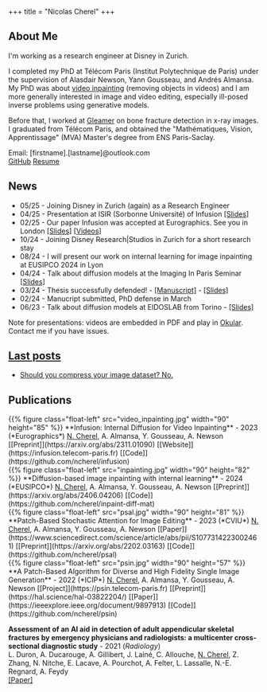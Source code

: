 +++
title = "Nicolas Cherel"
+++

<style>
#content img {
	margin: 0;
}
</style>

## About Me

I'm working as a research engineer at Disney in Zurich.

I completed my PhD at Télécom Paris (Institut Polytechnique de Paris) under the supervision of Alasdair Newson, Yann Gousseau, and Andrés Almansa. My PhD was about [video inpainting](https://infusion.telecom-paris.fr) (removing objects in videos) and I am more generally interested in image and video editing, especially ill-posed inverse problems using generative models.

Before that, I worked at [Gleamer](http://www.gleamer.ai) on bone fracture detection in x-ray images.
I graduated from Télécom Paris, and obtained the "Mathématiques, Vision, Apprentissage" (MVA) Master's degree from ENS Paris-Saclay. 

Email: [firstname].[lastname]@outlook.com  
[GitHub](https://github.com/ncherel)
[Resume](resume.pdf)


## News

- 05/25 - Joining Disney in Zurich (again) as a Research Engineer
- 04/25 - Presentation at ISIR (Sorbonne Université) of Infusion [[Slides]](https://drive.google.com/file/d/1qZamm1gMp56ieyXttTAwtra0o613O8qP/view?usp=sharing)
- 02/25 - Our paper Infusion was accepted at Eurographics. See you in London [[Slides]](https://drive.google.com/file/d/1AL2df0_zZBRDSeWbInTCs4zqeh4QlrpG/view?usp=drive_link) [[Videos]](https://drive.google.com/drive/folders/1tTosIlghD43JSyyDd4q3B-bgILlm276e?usp=drive_link)
- 10/24 - Joining Disney Research|Studios in Zurich for a short research stay
- 08/24 - I will present our work on internal learning for image inpainting at EUSIPCO 2024 in Lyon
- 04/24 - Talk about diffusion models at the Imaging In Paris Seminar [[Slides]](https://drive.google.com/file/d/1HDnG0df29buU3FCYMIVjF6MtXt5sBWpX/view?usp=sharing)
- 03/24 - Thesis successfully defended! - [[Manuscript]](https://theses.hal.science/tel-04573417) - [[Slides]](https://drive.google.com/file/d/1di4O7ur4_y9q5sm3XVQg2JP1PnjGgusa/view?usp=sharing)
- 02/24 - Manucript submitted, PhD defense in March
- 06/23 - Talk about diffusion models at EIDOSLAB from Torino - [[Slides]](06_06_2023_diffusion_models.pdf)

Note for presentations: videos are embedded in PDF and play in [Okular](https://okular.kde.org). Contact me if you have issues.

## [Last posts](posts)

- [Should you compress your image dataset? No.](posts/compression)


## Publications

<div style="display: flow-root">
{{% figure class="float-left" src="video_inpainting.jpg" width="90" height="85" %}}
**Infusion: Internal Diffusion for Video Inpainting** - 2023 (*Eurographics*)  
<ins>N. Cherel</ins>, A. Almansa, Y. Gousseau, A. Newson  
[[Preprint]](https://arxiv.org/abs/2311.01090) [[Website]](https://infusion.telecom-paris.fr) [[Code]](https://github.com/ncherel/infusion)
</div>

<div style="display: flow-root">
{{% figure class="float-left"  src="inpainting.jpg" width="90" height="82" %}}
**Diffusion-based image inpainting with internal learning** - 2024 (*EUSIPCO*)  
<ins>N. Cherel</ins>, A. Almansa, Y. Gousseau, A. Newson  
[[Preprint]](https://arxiv.org/abs/2406.04206) [[Code]](https://github.com/ncherel/inpaint-diff-mat)
</div>

<div style="display: flow-root">
{{% figure class="float-left" src="psal.jpg" width="90" height="81" %}}
**Patch-Based Stochastic Attention for Image Editing** - 2023 (*CVIU*)  
<ins>N. Cherel</ins>, A. Almansa, Y. Gousseau, A. Newson  
[[Paper]](https://www.sciencedirect.com/science/article/abs/pii/S1077314223002461) [[Preprint]](https://arxiv.org/abs/2202.03163) [[Code]](https://github.com/ncherel/psal)
</div>

<div style="display: flow-root">
{{% figure class="float-left" src="psin.jpg" width="90" height="57" %}}
**A Patch-Based Algorithm for Diverse and High Fidelity Single Image Generation** - 2022 (*ICIP*)  
<ins>N. Cherel</ins>, A. Almansa, Y. Gousseau, A. Newson  
[[Project]](https://psin.telecom-paris.fr) [[Preprint]](https://hal.science/hal-03822204/) [[Paper]](https://ieeexplore.ieee.org/document/9897913) [[Code]](https://github.com/ncherel/psin)
</div>

**Assessment of an AI aid in detection of adult appendicular skeletal fractures by emergency physicians and radiologists: a multicenter cross-sectional diagnostic study** - 2021 (*Radiology*)  
L. Duron, A. Ducarouge, A. Gillibert, J. Lainé, C. Allouche, <ins>N. Cherel</ins>, Z. Zhang, N. Nitche, E. Lacave, A. Pourchot, A. Felter, L. Lassalle, N.-E. Regnard, A. Feydy  
[[Paper]](https://pubs.rsna.org/doi/full/10.1148/radiol.2021203886)



